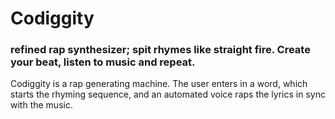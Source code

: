# Codiggity
### refined rap synthesizer; spit rhymes like straight fire. Create your beat, listen to music and repeat.

Codiggity is a rap generating machine. The user enters in a word, which starts the rhyming sequence, and an automated voice raps the lyrics in sync with the music.


